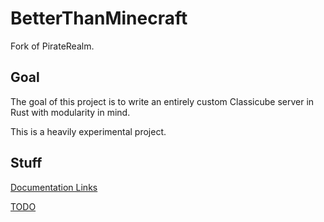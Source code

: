 # BetterThanMinecraft
Fork of PirateRealm.

## Goal

The goal of this project is to write an entirely custom Classicube server in Rust with modularity in mind.

This is a heavily experimental project.

## Stuff

[Documentation Links](DOC_LINKS.md)

[TODO](TODO.md)

